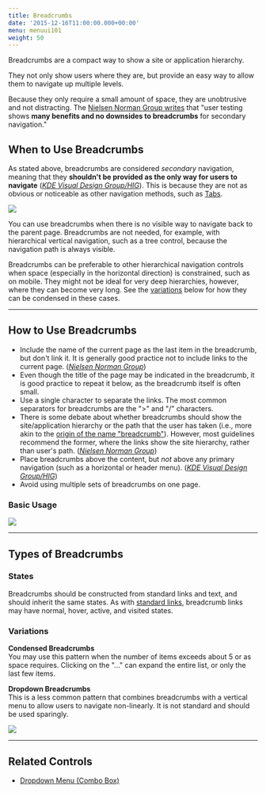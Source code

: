 ```yaml
---
title: Breadcrumbs
date: '2015-12-16T11:00:00.000+00:00'
menu: menuui101
weight: 50
---
```


Breadcrumbs are a compact way to show a site or application hierarchy.<!--more-->  

They not only show users where they are, but provide an easy way to allow them to navigate up multiple levels.

Because they only require a small amount of space, they are unobtrusive and not distracting. The [Nielsen Norman Group writes](https://www.nngroup.com/articles/breadcrumb-navigation-useful/) that "user testing shows **many benefits and no downsides to breadcrumbs** for secondary navigation."


## When to Use Breadcrumbs

As stated above, breadcrumbs are considered *secondary* navigation, meaning that they **shouldn't be provided as the only way for users to navigate** ([*KDE Visual Design Group/HIG*](https://community.kde.org/KDE_Visual_Design_Group/HIG/Breadcrumbs)). This is because they are not as obvious or noticeable as other navigation methods, such as [Tabs](../tabs/).

![](//media.balsamiq.com/img/support/tutorials/ui101/dbc-breadcrumbs.png)

You can use breadcrumbs when there is no visible way to navigate back to the parent page. Breadcrumbs are not needed, for example, with hierarchical vertical navigation, such as a tree control, because the navigation path is always visible.

Breadcrumbs can be preferable to other hierarchical navigation controls when space (especially in the horizontal direction) is constrained, such as on mobile. They might not be ideal for very deep hierarchies, however, where they can become very long. See the [variations](#variations) below for how they can be condensed in these cases.


---

## How to Use Breadcrumbs

* Include the name of the current page as the last item in the breadcrumb, but don't link it. It is generally good practice not to include links to the current page. ([*Nielsen Norman Group*](https://www.nngroup.com/articles/breadcrumb-navigation-useful/))
* Even though the title of the page may be indicated in the breadcrumb, it is good practice to repeat it below, as the breadcrumb itself is often small.
* Use a single character to separate the links. The most common separators for breadcrumbs are the ">" and "/" characters.
* There is some debate about whether breadcrumbs should show the site/application hierarchy or the path that the user has taken (i.e., more akin to the [origin of the name "breadcrumb"](https://en.wikipedia.org/wiki/Hansel_and_Gretel)). However, most guidelines recommend the former, where the links show the site hierarchy, rather than user's path. ([*Nielsen Norman Group*](https://www.nngroup.com/articles/breadcrumb-navigation-useful/))
* Place breadcrumbs above the content, but *not* above any primary navigation (such as a horizontal or header menu). ([*KDE Visual Design Group/HIG*](https://community.kde.org/KDE_Visual_Design_Group/HIG/Breadcrumbs))
* Avoid using multiple sets of breadcrumbs on one page.


### Basic Usage

![](//media.balsamiq.com/img/support/tutorials/ui101/breadcrumbs.png)

---

## Types of Breadcrumbs

### States

Breadcrumbs should be constructed from standard links and text, and should inherit the same states. As with [standard links](https://www.w3schools.com/html/html_links.asp), breadcrumb links may have normal, hover, active, and visited states.

### Variations

**Condensed Breadcrumbs**    
You may use this pattern when the number of items exceeds about 5 or as space requires. Clicking on the "..." can expand the entire list, or only the last few items. 

**Dropdown Breadcrumbs**   
This is a less common pattern that combines breadcrumbs with a vertical menu to allow users to navigate non-linearly. It is not standard and should be used sparingly.

![](//media.balsamiq.com/img/support/tutorials/ui101/breadcrumbs-variations.png)

---

## Related Controls 

* [Dropdown Menu (Combo Box)](../dropdown/)
